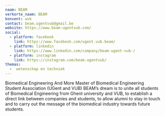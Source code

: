 ```yaml
---
naam: BEAM
verkorte_naam: BEAM
konvent: wvk
contact: beam.ugentvub@gmail.be
website: https://www.beam-ugentvub.com/
social:
  - platform: facebook
    link: https://www.facebook.com/ugent.vub.beam/
  - platform: linkedin
    link: https://www.linkedin.com/company/beam-ugent-vub-/
  - platform: instagram
    link: https://instagram.com/beam.ugentvub/
themas:
  -  wetenschap en techniek
---
```


Biomedical Engineering And More
Master of Biomedical Engineering Student Association (UGent and VUB)
BEAM’s dream is to unite all students of Biomedical Engineering from Ghent university and VUB, to establish a direct link between companies and students, to allow alumni to stay in touch and to carry out the message of the biomedical industry towards future students.
